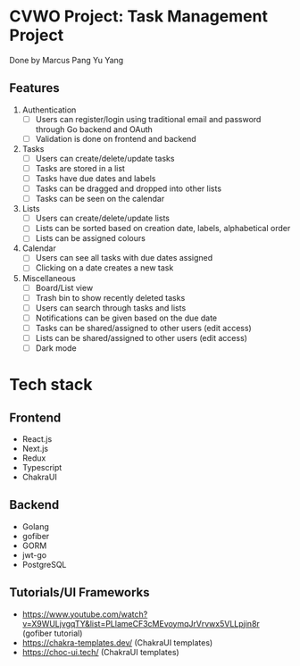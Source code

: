 # CVWO Project: Task Management Project

Done by Marcus Pang Yu Yang

## Features

1. Authentication
   - [ ] Users can register/login using traditional email and password through Go backend and OAuth
   - [ ] Validation is done on frontend and backend
2. Tasks
   - [ ] Users can create/delete/update tasks
   - [ ] Tasks are stored in a list
   - [ ] Tasks have due dates and labels
   - [ ] Tasks can be dragged and dropped into other lists
   - [ ] Tasks can be seen on the calendar
3. Lists
   - [ ] Users can create/delete/update lists
   - [ ] Lists can be sorted based on creation date, labels, alphabetical order
   - [ ] Lists can be assigned colours
4. Calendar
   - [ ] Users can see all tasks with due dates assigned
   - [ ] Clicking on a date creates a new task
5. Miscellaneous
   - [ ] Board/List view
   - [ ] Trash bin to show recently deleted tasks
   - [ ] Users can search through tasks and lists
   - [ ] Notifications can be given based on the due date
   - [ ] Tasks can be shared/assigned to other users (edit access)
   - [ ] Lists can be shared/assigned to other users (edit access)
   - [ ] Dark mode

# Tech stack

## Frontend

- React.js
- Next.js
- Redux
- Typescript
- ChakraUI

## Backend

- Golang
- gofiber
- GORM
- jwt-go
- PostgreSQL

## Tutorials/UI Frameworks

- https://www.youtube.com/watch?v=X9WULjvgqTY&list=PLlameCF3cMEvoymqJrVrvwx5VLLpjin8r (gofiber tutorial)
- https://chakra-templates.dev/ (ChakraUI templates)
- https://choc-ui.tech/ (ChakraUI templates)
